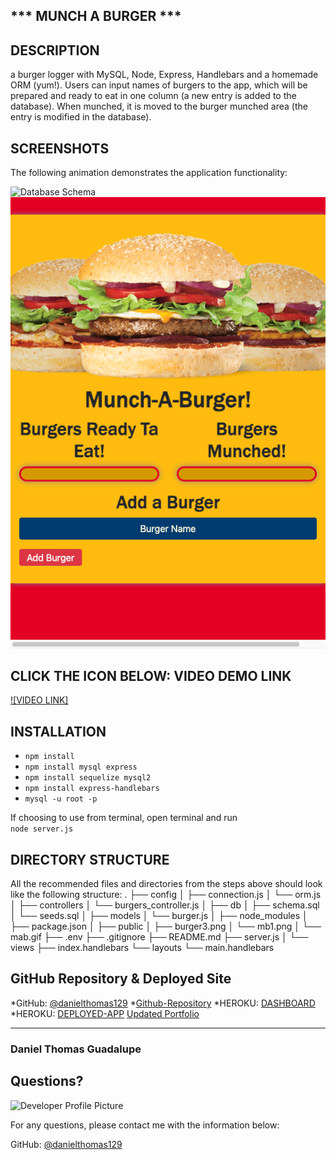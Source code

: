 ## *** MUNCH A BURGER ***

## DESCRIPTION
a burger logger with MySQL, Node, Express, Handlebars and a homemade ORM (yum!).
Users can input names of burgers to the app, which will be prepared and ready to eat in one column (a new entry is added to the database). When munched, it is moved to the burger munched area (the entry is modified in the database).

## SCREENSHOTS

The following animation demonstrates the application functionality:

![Database Schema](public/mab.gif)
![Database Schema](public/mb1.png)

## CLICK THE ICON BELOW: VIDEO DEMO LINK

[![VIDEO LINK]](https://drive.google.com/file/d/1dvua9f7YkLmJ_gH_527-OUlMu561k9M4/view)

## INSTALLATION

* ```npm install```
* ```npm install mysql express```
* ```npm install sequelize mysql2```
* ```npm install express-handlebars```
* ```mysql -u root -p```

If choosing to use from terminal, open terminal and run    
```node server.js```   

## DIRECTORY STRUCTURE 
All the recommended files and directories from the steps above should look like the following structure:
.
├── config
│   ├── connection.js
│   └── orm.js
│ 
├── controllers
│   └── burgers_controller.js
│
├── db
│   ├── schema.sql
│   └── seeds.sql
│
├── models
│   └── burger.js
│ 
├── node_modules
│ 
├── package.json
│
├── public
│   ├── burger3.png
│   └── mb1.png
│   └── mab.gif
├── .env
├── .gitignore
├── README.md
├── server.js
│
└── views
    ├── index.handlebars
    └── layouts
        └── main.handlebars

## GitHub Repository & Deployed Site
*GitHub: [@danielthomas129](https://github.com/danielthomas129/BURGER)
*[Github-Repository](https://github.com/danielthomas129/BURGER)
*HEROKU: [DASHBOARD](https://dashboard.heroku.com/apps/burger-much)
*HEROKU: [DEPLOYED-APP](https://burger-much.herokuapp.com/)
[Updated Portfolio](https://danielthomas129.github.io/DTG-Portfolio-2021/)
- - -

### Daniel Thomas Guadalupe
  
  ## Questions?
  
  ![Developer Profile Picture](https://avatars3.githubusercontent.com/u/74033385?v=4) 
  
  For any questions, please contact me with the information below:
 
  GitHub: [@danielthomas129](https://api.github.com/users/danielthomas129)




